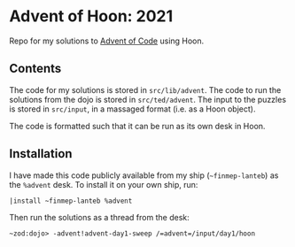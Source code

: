 # Advent of Hoon: 2021

Repo for my solutions to [Advent of Code](https://adventofcode.com) using Hoon.

## Contents

The code for my solutions is stored in `src/lib/advent`. The code to run the solutions from the dojo is stored in `src/ted/advent`. The input to the puzzles is stored in `src/input`, in a massaged format (i.e. as a Hoon object).

The code is formatted such that it can be run as its own desk in Hoon.

## Installation

I have made this code publicly available from my ship (`~finmep-lanteb`) as the `%advent` desk. To install it on your own ship, run:

```
|install ~finmep-lanteb %advent
```

Then run the solutions as a thread from the desk:

```
~zod:dojo> -advent!advent-day1-sweep /=advent=/input/day1/hoon
```
